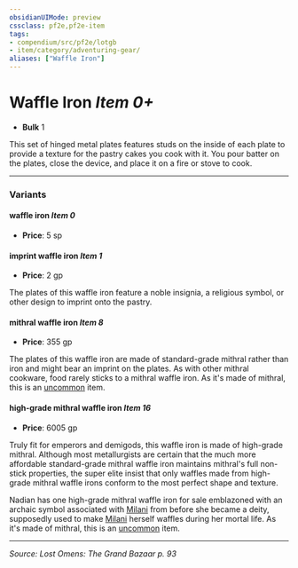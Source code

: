 ```yaml
---
obsidianUIMode: preview
cssclass: pf2e,pf2e-item
tags:
- compendium/src/pf2e/lotgb
- item/category/adventuring-gear/
aliases: ["Waffle Iron"]
---
```

# Waffle Iron *Item 0+*  

- **Bulk** 1

This set of hinged metal plates features studs on the inside of each plate to provide a texture for the pastry cakes you cook with it. You pour batter on the plates, close the device, and place it on a fire or stove to cook.

---
### Variants

#### waffle iron *Item 0*

- **Price**: 5 sp

#### imprint waffle iron *Item 1*

- **Price**: 2 gp

The plates of this waffle iron feature a noble insignia, a religious symbol, or other design to imprint onto the pastry.

#### mithral waffle iron *Item 8*

- **Price**: 355 gp

The plates of this waffle iron are made of standard-grade mithral rather than iron and might bear an imprint on the plates. As with other mithral cookware, food rarely sticks to a mithral waffle iron. As it's made of mithral, this is an [uncommon](rules/traits/uncommon.md "Uncommon Rarity Trait") item.

#### high-grade mithral waffle iron *Item 16*

- **Price**: 6005 gp

Truly fit for emperors and demigods, this waffle iron is made of high-grade mithral. Although most metallurgists are certain that the much more affordable standard-grade mithral waffle iron maintains mithral's full non-stick properties, the super elite insist that only waffles made from high-grade mithral waffle irons conform to the most perfect shape and texture.

Nadian has one high-grade mithral waffle iron for sale emblazoned with an archaic symbol associated with [Milani](compendium/setting/deities/milani-logm.md) from before she became a deity, supposedly used to make [Milani](compendium/setting/deities/milani-logm.md) herself waffles during her mortal life. As it's made of mithral, this is an [uncommon](rules/traits/uncommon.md "Uncommon Rarity Trait") item.

---
*Source: Lost Omens: The Grand Bazaar p. 93*